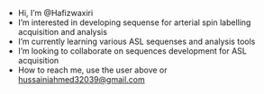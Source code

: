 -  Hi, I’m @Hafizwaxiri
-  I’m interested in developing sequense for arterial spin labelling acquisition and analysis
- I’m currently learning various ASL sequenses and analysis tools  
- I’m looking to collaborate on sequences development for ASL acquisition
- How to reach me, use the user above or hussainiahmed32039@gmail.com
<!---
Hafizwaxiri/Hafizwaxiri is a ✨ special ✨ repository because its `README.md` (this file) appears on your GitHub profile.
You can click the Preview link to take a look at your changes.
--->
